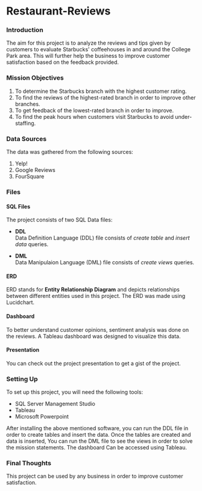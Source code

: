 # Restaurant-Reviews
 
### Introduction

The aim for this project is to analyze the reviews and tips given by customers to evaluate Starbucks' coffeehouses in and around the College Park area. This will further help the business to improve customer satisfaction based on the feedback provided.

### Mission Objectives

1. To determine the Starbucks branch with the highest customer rating.
2. To find the reviews of the highest-rated branch in order to improve other branches.
3. To get feedback of the lowest-rated branch in order to improve.
4. To find the peak hours when customers visit Starbucks to avoid under-staffing.

### Data Sources

The data was gathered from the following sources: 
1. Yelp!
2. Google Reviews
3. FourSquare

### Files

#### SQL Files

The project consists of two SQL Data files:

- <b> DDL </b> <br>
Data Definition Language (DDL) file consists of _create table_ and _insert data_ queries.

- <b> DML </b> <br>
Data Manipulaion Language (DML) file consists of _create views_ queries. 

#### ERD
ERD stands for __Entity Relationship Diagram__ and depicts relationships between different entities used in this project. The ERD was made using Lucidchart.

#### Dashboard
To better understand customer opinions, sentiment analysis was done on the reviews. A Tableau dashboard was designed to visualize this data.

#### Presentation
You can check out the project presentation to get a gist of the project.

### Setting Up
To set up this project, you will need the following tools:
- SQL Server Management Studio
- Tableau
- Microsoft Powerpoint

After installing the above mentioned software, you can run the DDL file in order to create tables and insert the data. Once the tables are created and data is inserted, You can run the DML file to see the views in order to solve the mission statements. The dashboard Can be accessed using Tableau.

### Final Thoughts 

This project can be used by any business in order to improve customer satisfaction.
